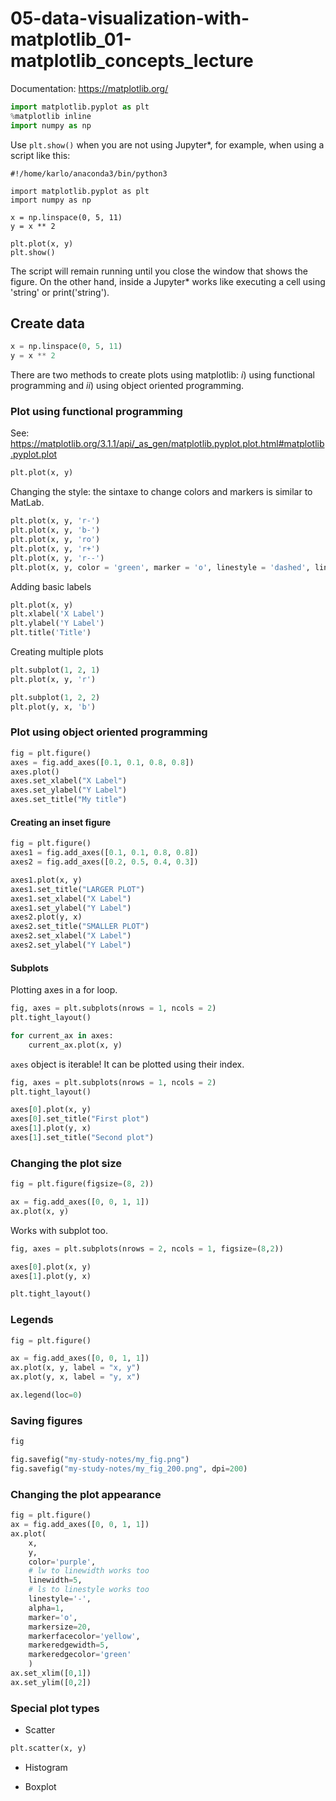 # 05-data-visualization-with-matplotlib_01-matplotlib_concepts_lecture

Documentation: https://matplotlib.org/

```python
import matplotlib.pyplot as plt
%matplotlib inline
import numpy as np
```

Use `plt.show()` when you are not using Jupyter*, for example, when using a script like this:

```
#!/home/karlo/anaconda3/bin/python3

import matplotlib.pyplot as plt
import numpy as np

x = np.linspace(0, 5, 11)
y = x ** 2

plt.plot(x, y)
plt.show()
```

The script will remain running until you close the window that shows the figure. On the other hand, inside a Jupyter* works like executing a cell using 'string' or print('string').

## Create data

```python
x = np.linspace(0, 5, 11)
y = x ** 2
```

There are two methods to create plots using matplotlib: *i*) using functional programming and *ii*) using object oriented programming.

### Plot using functional programming

See: https://matplotlib.org/3.1.1/api/_as_gen/matplotlib.pyplot.plot.html#matplotlib.pyplot.plot

```python
plt.plot(x, y)
```

Changing the style: the sintaxe to change colors and markers is similar to MatLab.

```python
plt.plot(x, y, 'r-')
plt.plot(x, y, 'b-')
plt.plot(x, y, 'ro')
plt.plot(x, y, 'r+')
plt.plot(x, y, 'r--')
plt.plot(x, y, color = 'green', marker = 'o', linestyle = 'dashed', linewidth = 2, markersize = 12)
```

Adding basic labels

```python
plt.plot(x, y)
plt.xlabel('X Label')
plt.ylabel('Y Label')
plt.title('Title')
```

Creating multiple plots

```python
plt.subplot(1, 2, 1)
plt.plot(x, y, 'r')

plt.subplot(1, 2, 2)
plt.plot(y, x, 'b')
```

### Plot using object oriented programming

```python
fig = plt.figure()
axes = fig.add_axes([0.1, 0.1, 0.8, 0.8])
axes.plot()
axes.set_xlabel("X Label")
axes.set_ylabel("Y Label")
axes.set_title("My title")
```

#### Creating an inset figure

```python
fig = plt.figure()
axes1 = fig.add_axes([0.1, 0.1, 0.8, 0.8])
axes2 = fig.add_axes([0.2, 0.5, 0.4, 0.3])

axes1.plot(x, y)
axes1.set_title("LARGER PLOT")
axes1.set_xlabel("X Label")
axes1.set_ylabel("Y Label")
axes2.plot(y, x)
axes2.set_title("SMALLER PLOT")
axes2.set_xlabel("X Label")
axes2.set_ylabel("Y Label")
```

#### Subplots

Plotting axes in a for loop.

```python
fig, axes = plt.subplots(nrows = 1, ncols = 2)
plt.tight_layout()

for current_ax in axes:
    current_ax.plot(x, y)
```

`axes` object is iterable! It can be plotted using their index.

```python
fig, axes = plt.subplots(nrows = 1, ncols = 2)
plt.tight_layout()

axes[0].plot(x, y)
axes[0].set_title("First plot")
axes[1].plot(y, x)
axes[1].set_title("Second plot")
```

### Changing the plot size

```python
fig = plt.figure(figsize=(8, 2))

ax = fig.add_axes([0, 0, 1, 1])
ax.plot(x, y)
```

Works with subplot too.

```python
fig, axes = plt.subplots(nrows = 2, ncols = 1, figsize=(8,2))

axes[0].plot(x, y)
axes[1].plot(y, x)

plt.tight_layout()
```

### Legends

```python
fig = plt.figure()

ax = fig.add_axes([0, 0, 1, 1])
ax.plot(x, y, label = "x, y")
ax.plot(y, x, label = "y, x")

ax.legend(loc=0)
```

### Saving figures

```python
fig

fig.savefig("my-study-notes/my_fig.png")
fig.savefig("my-study-notes/my_fig_200.png", dpi=200)
```

### Changing the plot appearance

```python
fig = plt.figure()
ax = fig.add_axes([0, 0, 1, 1])
ax.plot(
    x,
    y,
    color='purple',
    # lw to linewidth works too
    linewidth=5,
    # ls to linestyle works too
    linestyle='-',
    alpha=1,
    marker='o',
    markersize=20,
    markerfacecolor='yellow',
    markeredgewidth=5,
    markeredgecolor='green'
    )
ax.set_xlim([0,1])
ax.set_ylim([0,2])
```

### Special plot types

- Scatter

```python
plt.scatter(x, y)
```

- Histogram

- Boxplot
